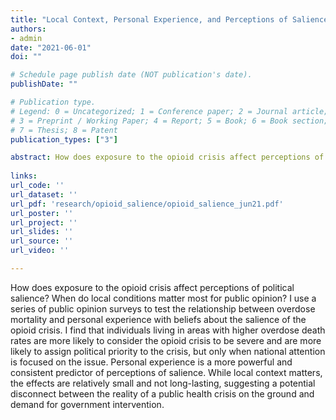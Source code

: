 ```yaml
---
title: "Local Context, Personal Experience, and Perceptions of Salience in the Opioid Crisis"
authors:
- admin
date: "2021-06-01"
doi: ""

# Schedule page publish date (NOT publication's date).
publishDate: ""

# Publication type.
# Legend: 0 = Uncategorized; 1 = Conference paper; 2 = Journal article;
# 3 = Preprint / Working Paper; 4 = Report; 5 = Book; 6 = Book section;
# 7 = Thesis; 8 = Patent
publication_types: ["3"]

abstract: How does exposure to the opioid crisis affect perceptions of political salience? When do local conditions matter most for public opinion? I use a series of public opinion surveys to test the relationship between overdose mortality and personal experience with beliefs about the salience of the opioid crisis. I find that individuals living in areas with higher overdose death rates are more likely to consider the opioid crisis to be severe and are more likely to assign political priority to the crisis, but only when national attention is focused on the issue. Personal experience is a more powerful and consistent predictor of perceptions of salience. While local context matters, the effects are relatively small and not long-lasting, suggesting a potential disconnect between the reality of a public health crisis on the ground and demand for government intervention.
  
links:
url_code: ''
url_dataset: ''
url_pdf: 'research/opioid_salience/opioid_salience_jun21.pdf'
url_poster: ''
url_project: ''
url_slides: ''
url_source: ''
url_video: ''

---
```


How does exposure to the opioid crisis affect perceptions of political salience? When do local conditions matter most for public opinion? I use a series of public opinion surveys to test the relationship between overdose mortality and personal experience with beliefs about the salience of the opioid crisis. I find that individuals living in areas with higher overdose death rates are more likely to consider the opioid crisis to be severe and are more likely to assign political priority to the crisis, but only when national attention is focused on the issue. Personal experience is a more powerful and consistent predictor of perceptions of salience. While local context matters, the effects are relatively small and not long-lasting, suggesting a potential disconnect between the reality of a public health crisis on the ground and demand for government intervention.